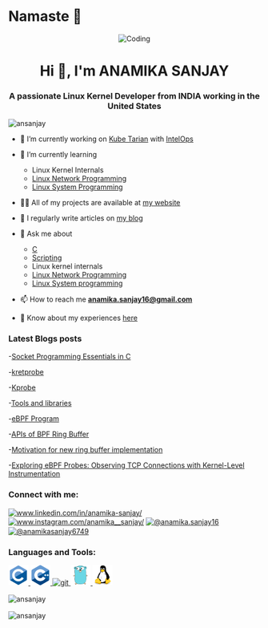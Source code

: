 # Namaste 🙏

<p align="center">
  <img src="https://anamikadev.com/wp-content/uploads/2023/06/Pink-and-Blue-Colorful-Girl-Illustration-Gaming-Logo-4.png" alt="Coding" width="100">
</p>

<h1 align="center">Hi 👋, I'm ANAMIKA SANJAY</h1>
<h3 align="center">A passionate Linux Kernel Developer from INDIA working in the United States</h3>

<p align="left"> <img src="https://komarev.com/ghpvc/?username=ansanjay&label=Profile%20views&color=0e75b6&style=flat" alt="ansanjay" /> </p>


- 🔭 I’m currently working on [Kube Tarian](https://github.com/kube-tarian) with [IntelOps](https://github.com/AnamikaSanjay)

- 🌱 I’m currently learning
    - Linux Kernel Internals
    - [Linux Network Programming](https://anamikadev.com/network-learning-path/)
    - [Linux System Programming](https://anamikadev.com/system-learning-path/)
      

- 👨‍💻 All of my projects are available at [my website](https://anamikadev.com/projects)

- 📝 I regularly write articles on [my blog](https://anamikadev.com/blogs/)

- 💬 Ask me about

    -   [C](https://anamikadev.com/c-learning-path/)
    -   [Scripting](https://anamikadev.com/bash-learning-path/)
    -   Linux kernel internals
    -   [Linux Network Programming](https://anamikadev.com/network-programming-blog)
    -   [Linux System programming](https://anamikadev.com/system-programming-blog)

- 📫 How to reach me **anamika.sanjay16@gmail.com**

- 📄 Know about my experiences [here](https://anamikadev.com/about-me)

### Latest Blogs posts

-[Socket Programming Essentials in C](https://anamikadev.com/socket-programming-essentials-in-c/)

-[kretprobe](https://anamikadev.com/kretprobe-connect/)

-[Kprobe](https://anamikadev.com/kprobe-connect/)

-[Tools and libraries](https://anamikadev.com/tools-and-libraries/)

-[eBPF Program](https://anamikadev.com/ebpf-program/)

-[APIs of BPF Ring Buffer](https://anamikadev.com/apis-of-bpf-ring-buffer/)

-[Motivation for new ring buffer implementation](https://anamikadev.com/motivation-for-new-ring-buffer-implementation/)

-[Exploring eBPF Probes: Observing TCP Connections with Kernel-Level Instrumentation](https://anamikadev.com/exploring-ebpf-probes-observing-tcp-connections-with-kernel-level-instrumentation/)


<h3 align="left">Connect with me:</h3>
<p align="left">
<a href="https://linkedin.com/in/anamika-sanjay/" target="blank"><img align="center" src="https://raw.githubusercontent.com/rahuldkjain/github-profile-readme-generator/master/src/images/icons/Social/linked-in-alt.svg" alt="www.linkedin.com/in/anamika-sanjay/" height="30" width="40" /></a>
<a href="https://instagram.com/anamika__sanjay/" target="blank"><img align="center" src="https://raw.githubusercontent.com/rahuldkjain/github-profile-readme-generator/master/src/images/icons/Social/instagram.svg" alt="www.instagram.com/anamika__sanjay/" height="30" width="40" /></a>
<a href="https://medium.com/@anamika.sanjay16" target="blank"><img align="center" src="https://raw.githubusercontent.com/rahuldkjain/github-profile-readme-generator/master/src/images/icons/Social/medium.svg" alt="@anamika.sanjay16" height="30" width="40" /></a>
<a href="https://www.youtube.com/channel/UCOjhpEJay8rnpdhW_aOaYiQ" target="blank"><img align="center" src="https://raw.githubusercontent.com/rahuldkjain/github-profile-readme-generator/master/src/images/icons/Social/youtube.svg" alt="@anamikasanjay6749" height="30" width="40" /></a>


<h3 align="left">Languages and Tools:</h3>
<a href="https://www.cprogramming.com/" target="_blank" rel="noreferrer"> <img src="https://raw.githubusercontent.com/devicons/devicon/master/icons/c/c-original.svg" alt="c" width="40" height="40"/> </a> <a href="https://www.w3schools.com/cpp/" target="_blank" rel="noreferrer"> <img src="https://raw.githubusercontent.com/devicons/devicon/master/icons/cplusplus/cplusplus-original.svg" alt="cplusplus" width="40" height="40"/> </a> <a href="https://git-scm.com/" target="_blank" rel="noreferrer"> <img src="https://www.vectorlogo.zone/logos/git-scm/git-scm-icon.svg" alt="git" width="40" height="40"/> </a> <a href="https://golang.org" target="_blank" rel="noreferrer"> <img src="https://raw.githubusercontent.com/devicons/devicon/master/icons/go/go-original.svg" alt="go" width="40" height="40"/> </a> <a href="https://www.linux.org/" target="_blank" rel="noreferrer"> <img src="https://raw.githubusercontent.com/devicons/devicon/master/icons/linux/linux-original.svg" alt="linux" width="40" height="40"/> </a> </p>

<p><img align="center" src="https://github-readme-stats.vercel.app/api/top-langs?username=ansanjay&show_icons=true&locale=en&layout=compact" alt="ansanjay" /></p>

<p><img align="center" src="https://github-readme-streak-stats.herokuapp.com/?user=ansanjay&" alt="ansanjay" /></p>





